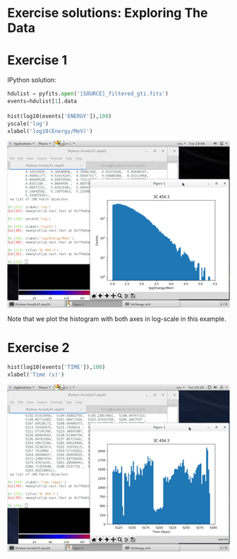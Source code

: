 

Exercise solutions: Exploring The Data
========================================


# Exercise 1

[comment]: <> (http://fermi-hero.readthedocs.io/en/latest/getting_started/explore_events.html) 

IPython solution:

```python
hdulist = pyfits.open('[SOURCE]_filtered_gti.fits')
events=hdulist[1].data

hist(log10(events['ENERGY']),100)
yscale('log')
xlabel('log10(Energy/MeV)')
```

![](./figures/counts_spectrum.png)

Note that we plot the histogram with both axes in log-scale in this example.

# Exercise 2

```python
hist(log10(events['TIME']),100)
xlabel('Time (s)')
```

![](./figures/counts_lightcurve.png)


